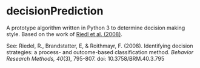 decisionPrediction
==================

A prototype algorithm written in Python 3 to determine decision making style. Based on the work of [Riedl et al. (2008)](http://link.springer.com/article/10.3758%2FBRM.40.3.795).

See: Riedel, R., Brandstatter, E, & Roithmayr, F. (2008). Identifying decision strategies: a process- and outcome-based classification method. *Behavior Research Methods, 40*(3), 795-807. doi: 10.3758/BRM.40.3.795
